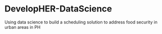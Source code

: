 # DevelopHER-DataScience
Using data science to build a scheduling solution to address food security in urban areas in PH

